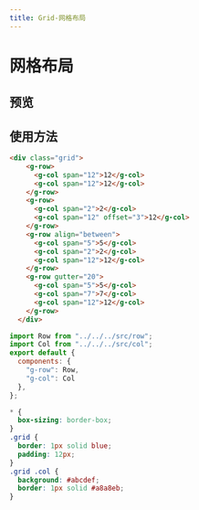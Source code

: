 ```yaml
---
title: Grid-网格布局 
---
```


# 网格布局

## 预览
<clientOnly>
	<grid-demo style="margin-top:16px"></grid-demo>
</clientOnly>


## 使用方法


``` html
<div class="grid">
    <g-row>
      <g-col span="12">12</g-col>
      <g-col span="12">12</g-col>
    </g-row>
    <g-row>
      <g-col span="2">2</g-col>
      <g-col span="12" offset="3">12</g-col>
    </g-row>
    <g-row align="between">
      <g-col span="5">5</g-col>
      <g-col span="2">2</g-col>
      <g-col span="12">12</g-col>
    </g-row>
    <g-row gutter="20">
      <g-col span="5">5</g-col>
      <g-col span="7">7</g-col>
      <g-col span="12">12</g-col>
    </g-row>
  </div>
```
``` javascript 
import Row from "../../../src/row";
import Col from "../../../src/col";
export default {
  components: {
    "g-row": Row,
    "g-col": Col
  },
};
```
```css
* {
  box-sizing: border-box;
}
.grid {
  border: 1px solid blue;
  padding: 12px;
}
.grid .col {
  background: #abcdef;
  border: 1px solid #a8a8eb;
}
```
